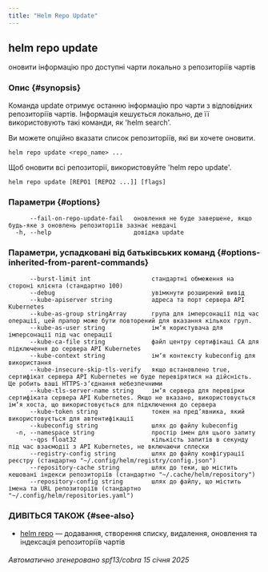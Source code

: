 ```yaml
---
title: "Helm Repo Update"
---
```


## helm repo update

оновити інформацію про доступні чарти локально з репозиторіїв чартів

### Опис {#synopsis}

Команда update отримує останню інформацію про чарти з відповідних репозиторіїв чартів. Інформація кешується локально, де її використовують такі команди, як 'helm search'.

Ви можете опційно вказати список репозиторіїв, які ви хочете оновити.

```shell
helm repo update <repo_name> ...
```

Щоб оновити всі репозиторії, використовуйте 'helm repo update'.

```shell
helm repo update [REPO1 [REPO2 ...]] [flags]
```

### Параметри {#options}

```none
      --fail-on-repo-update-fail   оновлення не буде завершене, якщо будь-яке з оновлень репозиторіїв зазнає невдачі
  -h, --help                       довідка update
```

### Параметри, успадковані від батьківських команд {#options-inherited-from-parent-commands}

```none
      --burst-limit int                 стандартні обмеження на стороні клієнта (стандартно 100)
      --debug                           увімкнути розширений вивід
      --kube-apiserver string           адреса та порт сервера API Kubernetes
      --kube-as-group stringArray       група для імперсонації під час операції, цей прапор може бути повторений для вказання кількох груп.
      --kube-as-user string             імʼя користувача для імперсонації під час операції
      --kube-ca-file string             файл центру сертифікаці СА для підключення до сервера API Kubernetes
      --kube-context string             імʼя контексту kubeconfig для використання
      --kube-insecure-skip-tls-verify   якщо встановлено true, сертифікат сервера API Kubernetes не буде перевірятися на дійсність. Це робить ваші HTTPS-зʼєднання небезпечними
      --kube-tls-server-name string     імʼя сервера для перевірки сертифіката сервера API Kubernetes. Якщо не вказано, використовується імʼя хоста, що використовується для підключення до сервера
      --kube-token string               токен на предʼявника, який використовується для автентифікації
      --kubeconfig string               шлях до файлу kubeconfig
  -n, --namespace string                простір імен для цього запиту
      --qps float32                     кількість запитів в секунду під час взаємодії з API Kubernetes, не включаючи сплески
      --registry-config string          шлях до файлу конфігурації реєстру (стандартно "~/.config/helm/registry/config.json")
      --repository-cache string         шлях до теки, що містить кешовані індекси репозиторіїв (стандартно "~/.cache/helm/repository")
      --repository-config string        шлях до файлу, що містить імена та URL репозиторіїв (стандартно "~/.config/helm/repositories.yaml")
```

### ДИВІТЬСЯ ТАКОЖ {#see-also}

* [helm repo](helm_repo.md) — додавання, створення списку, видалення, оновлення та індексація репозиторіїв чартів

###### Автоматично згенеровано spf13/cobra 15 січня 2025
